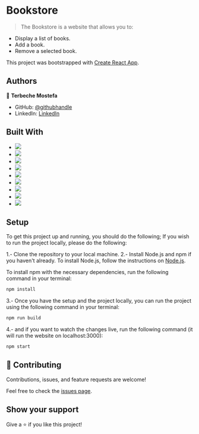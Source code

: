 
# Bookstore

> The Bookstore is a website that allows you to:

- Display a list of books.
- Add a book.
- Remove a selected book.

This project was bootstrapped with [Create React App](https://github.com/facebook/create-react-app).


## Authors

👤 **Terbeche Mostefa**

- GitHub: [@githubhandle](https://github.com/Terbeche)
- LinkedIn: [LinkedIn](https://www.linkedin.com/in/mustapha-terbeche/)

## Built With

- ![](https://img.shields.io/badge/Github-blueviolet)
- ![](https://img.shields.io/badge/Javascript-blue)
- ![](https://img.shields.io/badge/HTML-purple) 
- ![](https://img.shields.io/badge/CSS-blue)
- ![](https://img.shields.io/badge/WEBPACK-violet)
- ![](https://img.shields.io/badge/Barbel-violet)
- ![](https://img.shields.io/badge/API-violet)
- ![](https://img.shields.io/badge/JSON-violet)
- ![](https://img.shields.io/badge/REACT-violet)

## Setup
To get this project up and running, you should do the following;
If you wish to run the project locally, please do the following:

1.- Clone the repository to your local machine.
2.- Install Node.js and npm if you haven't already.
   To install Node.js, follow the instructions on [Node.js](https://nodejs.org/en/).
   
   To install npm with the necessary dependencies, run the following command in your terminal:
   ``` bash
   npm install 
   ```



3.- Once you have the setup and the project locally, you can run the project using the following command in your terminal:
``` bash
npm run build
```
4.- and if you want to watch the changes live, run the following command (it will run the website on localhost:3000):
``` bash
npm start
```


## 🤝 Contributing

Contributions, issues, and feature requests are welcome!

Feel free to check the [issues page](https://github.com/Terbeche/Bookstore/issues).

## Show your support

Give a ⭐️ if you like this project!
